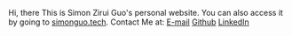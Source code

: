 Hi, there
This is Simon Zirui Guo's personal website.
You can also access it by going to [simonguo.tech](https://simonguozirui.github.io/).
Contact Me at:
[E-mail](simonguozirui@gmail.com)
[Github](https://github.com/simonguozirui)
[LinkedIn](https://ca.linkedin.com/in/simon-guo-427b4a112)